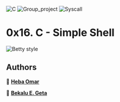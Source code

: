 ![C](https://img.shields.io/badge/C-Language-green)
![Group_project](https://img.shields.io/badge/Group-Project-yellowgreen)
![Syscall](https://img.shields.io/badge/Syscall-System%20Call-lightgrey)

# 0x16. C - Simple Shell
![Betty style](https://img.shields.io/badge/betty-style%20guide-purple?style=round-square)

## Authors ##

👤 **[Heba Omar](https://github.com/hebaomar94)**

👤 **[Bekalu E. Geta](https://github.com/bekalue)**
